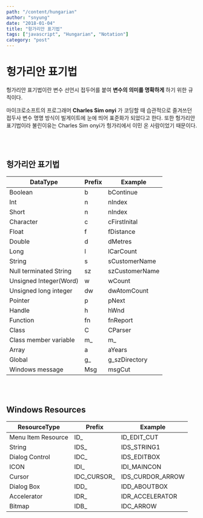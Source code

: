 ```yaml
---
path: "/content/hungarian"
author: "snyung"
date: "2018-01-04"
title: "헝가리안 표기법"
tags: ["javascript", "Hungarian", "Notation"]
category: "post"
---
```


# **헝가리안 표기법**

헝가리안 표기법이란 변수 선언시 접두어를 붙여 **변수의 의미를 명확하게** 하기 위한 규칙이다.
<br>

마이크로소프트의 프로그래머 **Charles Sim onyi** 가 코딩할 때 습관적으로 즐겨쓰던 접두사 변수 명명 방식이 빌게이트에 눈에 띄어 표준화가 되었다고 한다. 또한 헝가리안 표기법이라 불린이유는 Charles Sim onyi가 헝가리에서 이민 온 사람이었기 때문이다.

<br>
<br>

## 헝가리안 표기법

|DataType|Prefix|Example|
|--------|------|-------|
|Boolean|b|bContinue|
|Int|n|nIndex|
|Short|n|nIndex|
|Character|c|cFirstInital|
|Float|f|fDistance|
|Double|d|dMetres|
|Long|l|lCarCount|
|String|s|sCustomerName|
|Null terminated String|sz|szCustomerName|
|Unsigned Integer(Word)|w|wCount|
|Unsigned long integer|dw|dwAtomCount|
|Pointer|p|pNext|
|Handle|h|hWnd|
|Function|fn|fnReport|
|Class|C|CParser|
|Class member variable|m_|m_|
|Array|a|aYears|
|Global|g_|g_szDirectory|
|Windows message|Msg|msgCut|

<br>
<br>

## Windows Resources

|ResourceType|Prefix|Example|
|------------|------|-------|
|Menu Item Resource|ID_|ID_EDIT_CUT|
|String|IDS_|IDS_STRING1|
|Dialog Control|IDC_|IDS_EDITBOX|
|ICON|IDI_|IDI_MAINCON|
|Cursor|IDC_CURSOR_|IDS_CURDOR_ARROW|
|Dialog Box|IDD_|IDD_ABOUTBOX|
|Accelerator|IDR_|IDR_ACCELERATOR|
|Bitmap|IDB_|IDC_ARROW|
